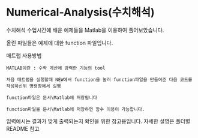# Numerical-Analysis(수치해석)

수치해석 수업시간에 배운 예제들을 Matlab을 이용하여 풀어보았습니다.

올린 파일들은 예제에 대한 function 파일입니다.



매트랩 사용방법

    MATLAB이란 : 수학 계산에 강력한 기능의 tool
    
    처음 매트랩을 실행할때 NEW에서 function을 눌러 function파일을 만들어준 다음 코드를 작성하신뒤 명령창에서 실행
    
    function파일은 문서\Matlab에 저장됩니다
    
    function파일을 문서\Matlab에 저장하면 함수 이용이 가능합니다.

입력예시는 결과가 맞게 출력되는지 확인을 위한 참고용입니다.
자세한 설명은 폴더별 README 참고
 
